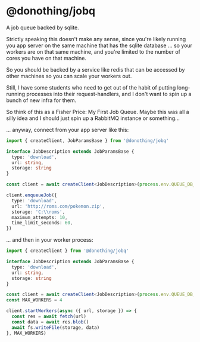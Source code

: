 # @donothing/jobq

A job queue backed by sqlite.

Strictly speaking this doesn't make any sense, since you're likely running you app server on the same machine that has the sqlite database ... so your workers are on that same machine, and you're limited to the number of cores you have on that machine.

So you should be backed by a service like redis that can be accessed by other machines so you can scale your workers out.

Still, I have some students who need to get out of the habit of putting long-running processes into their request-handlers, and I don't want to spin up a bunch of new infra for them.

So think of this as a Fisher Price: My First Job Queue. Maybe this was all a silly idea and I should just spin up a RabbitMQ instance or something...

... anyway, connect from your app server like this:

```ts
import { createClient, JobParamsBase } from '@donothing/jobq'

interface JobDescription extends JobParamsBase {
  type: 'download',
  url: string,
  storage: string 
}

const client = await createClient<JobDescription>(process.env.QUEUE_DB_PATH)

client.enqueueJob({
  type: 'download',
  url: 'http://roms.com/pokemon.zip',
  storage: 'C:\\roms',
  maximum_attempts: 10,
  time_limit_seconds: 60,
})
```
... and then in your worker process:
```ts
import { createClient } from '@donothing/jobq'

interface JobDescription extends JobParamsBase {
  type: 'download',
  url: string,
  storage: string 
}

const client = await createClient<JobDescription>(process.env.QUEUE_DB_PATH)
const MAX_WORKERS = 4

client.startWorkers(async ({ url, storage }) => {
  const res = await fetch(url)
  const data = await res.blob()
  await fs.writeFile(storage, data)
}, MAX_WORKERS)
```
